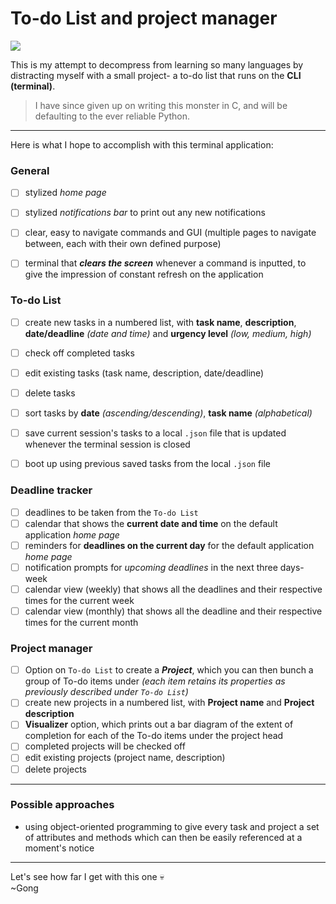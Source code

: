 # To-do List and project manager

![](https://i.kym-cdn.com/entries/icons/mobile/000/026/489/crying.jpg)

This is my attempt to decompress from learning so many languages by distracting myself with a small project- a to-do list that runs on the **CLI (terminal)**.    

> I have since given up on writing this monster in C, and will be defaulting to the ever reliable Python.

----------

Here is what I hope to accomplish with this terminal application:

### General

- [ ] stylized *home page* 
- [ ] stylized *notifications bar* to print out any new notifications
- [ ] clear, easy to navigate commands and GUI (multiple pages to navigate between, each with their own defined purpose)
- [ ] terminal that ***clears the screen*** whenever a command is inputted, to give the impression of constant refresh on the application


### To-do List

- [ ] create new tasks in a numbered list, with **task name**, **description**, **date/deadline** *(date and time)* and **urgency level** *(low, medium, high)*
- [ ] check off completed tasks
- [ ] edit existing tasks (task name, description, date/deadline)
- [ ] delete tasks
- [ ] sort tasks by **date** *(ascending/descending)*, **task name** *(alphabetical)*
- [ ] save current session's tasks to a local `.json` file that is updated whenever the terminal session is closed
- [ ] boot up using previous saved tasks from the local `.json` file


### Deadline tracker 

- [ ] deadlines to be taken from the `To-do List`
- [ ] calendar that shows the **current date and time** on the default application *home page*
- [ ] reminders for **deadlines on the current day** for the default application *home page*
- [ ] notification prompts for *upcoming deadlines* in the next three days-week
- [ ] calendar view (weekly) that shows all the deadlines and their respective times for the current week
- [ ] calendar view (monthly) that shows all the deadline and their respective times for the current month

### Project manager

- [ ] Option on `To-do List` to create a ***Project***, which you can then bunch a group of To-do items under *(each item retains its properties as previously described under `To-do List`)*
- [ ] create new projects in a numbered list, with **Project name** and **Project description**
- [ ] **Visualizer** option, which prints out a bar diagram of the extent of completion for each of the To-do items under the project head 
- [ ] completed projects will be checked off
- [ ] edit existing projects (project name, description)
- [ ] delete projects

----------

### Possible approaches

* using object-oriented programming to give every task and project a set of attributes and methods which can then be easily referenced at a moment's notice

----------

Let's see how far I get with this one 💀  
~Gong
